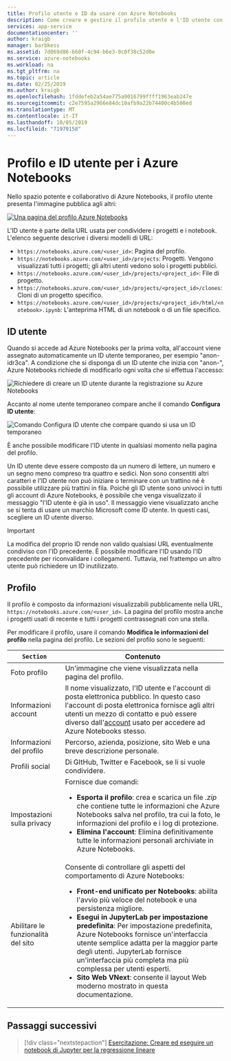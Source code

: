 ```yaml
---
title: Profilo utente e ID da usare con Azure Notebooks
description: Come creare e gestire il profilo utente e l'ID utente con Azure Notebooks.
services: app-service
documentationcenter: ''
author: kraigb
manager: barbkess
ms.assetid: 7d069d86-660f-4c94-b6e3-0c0f38c52d0e
ms.service: azure-notebooks
ms.workload: na
ms.tgt_pltfrm: na
ms.topic: article
ms.date: 02/25/2019
ms.author: kraigb
ms.openlocfilehash: 1fddefeb2a54ae775a9016799ffff1963eab247e
ms.sourcegitcommit: c2e7595a2966e84dc10afb9a22b74400c4b500ed
ms.translationtype: MT
ms.contentlocale: it-IT
ms.lasthandoff: 10/05/2019
ms.locfileid: "71970158"
---
```

# <a name="your-profile-and-user-id-for-azure-notebooks"></a>Profilo e ID utente per i Azure Notebooks

Nello spazio potente e collaborativo di Azure Notebooks, il profilo utente presenta l'immagine pubblica agli altri:

[![Una pagina del profilo Azure Notebooks](media/accounts/profile-page.png)](media/accounts/profile-page.png#lightbox)

L'ID utente è parte della URL usata per condividere i progetti e i notebook. L'elenco seguente descrive i diversi modelli di URL:

- `https://notebooks.azure.com/<user_id>`: Pagina del profilo.
- `https://notebooks.azure.com/<user_id>/projects`: Progetti. Vengono visualizzati tutti i progetti; gli altri utenti vedono solo i progetti pubblici.
- `https://notebooks.azure.com/<user_id>/projects/<project_id>`: File di progetto.
- `https://notebooks.azure.com/<user_id>/projects/<project_id>/clones`: Cloni di un progetto specifico.
- `https://notebooks.azure.com/<user_id>/projects/<project_id>/html/<notebook>.ipynb`: L'anteprima HTML di un notebook o di un file specifico.

## <a name="your-user-id"></a>ID utente

Quando si accede ad Azure Notebooks per la prima volta, all'account viene assegnato automaticamente un ID utente temporaneo, per esempio "anon-idr3ca". A condizione che si disponga di un ID utente che inizia con "anon-", Azure Notebooks richiede di modificarlo ogni volta che si effettua l'accesso:

![Richiedere di creare un ID utente durante la registrazione su Azure Notebooks](media/accounts/create-user-id.png)

Accanto al nome utente temporaneo compare anche il comando **Configura ID utente**:

![Comando Configura ID utente che compare quando si usa un ID temporaneo](media/accounts/configure-user-id-command.png)

È anche possibile modificare l'ID utente in qualsiasi momento nella pagina del profilo.

Un ID utente deve essere composto da un numero di lettere, un numero e un segno meno compreso tra quattro e sedici. Non sono consentiti altri caratteri e l'ID utente non può iniziare o terminare con un trattino né è possibile utilizzare più trattini in fila. Poiché gli ID utente sono univoci in tutti gli account di Azure Notebooks, è possibile che venga visualizzato il messaggio "l'ID utente è già in uso". Il messaggio viene visualizzato anche se si tenta di usare un marchio Microsoft come ID utente. In questi casi, scegliere un ID utente diverso.

> [!Important]
> La modifica del proprio ID rende non valido qualsiasi URL eventualmente condiviso con l'ID precedente. È possibile modificare l'ID usando l'ID precedente per riconvalidare i collegamenti. Tuttavia, nel frattempo un altro utente può richiedere un ID inutilizzato.

## <a name="your-profile"></a>Profilo

Il profilo è composto da informazioni visualizzabili pubblicamente nella URL, `https://notebooks.azure.com/<user_id>`. La pagina del profilo mostra anche i progetti usati di recente e tutti i progetti contrassegnati con una stella.

Per modificare il profilo, usare il comando **Modifica le informazioni del profilo** nella pagina del profilo. Le sezioni del profilo sono le seguenti:

| `Section` | Contenuto |
| --- | --- |
| Foto profilo | Un'immagine che viene visualizzata nella pagina del profilo. |
| Informazioni account | Il nome visualizzato, l'ID utente e l'account di posta elettronica pubblico. In questo caso l'account di posta elettronica fornisce agli altri utenti un mezzo di contatto e può essere diverso dall'[account](azure-notebooks-user-account.md) usato per accedere ad Azure Notebooks stesso. |
| Informazioni del profilo | Percorso, azienda, posizione, sito Web e una breve descrizione personale. |
| Profili social | Di GItHub, Twitter e Facebook, se li si vuole condividere. |
| Impostazioni sulla privacy | Fornisce due comandi:<ul><li>**Esporta il profilo**: crea e scarica un file *.zip* che contiene tutte le informazioni che Azure Notebooks salva nel profilo, tra cui la foto, le informazioni del profilo e i log di protezione.</li><li>**Elimina l'account**: Elimina definitivamente tutte le informazioni personali archiviate in Azure Notebooks.</li></ul> |
| Abilitare le funzionalità del sito | Consente di controllare gli aspetti del comportamento di Azure Notebooks:<ul><li>**Front-end unificato per Notebooks**: abilita l'avvio più veloce del notebook e una persistenza migliore.</li><li>**Esegui in JupyterLab per impostazione predefinita**: Per impostazione predefinita, Azure Notebooks fornisce un'interfaccia utente semplice adatta per la maggior parte degli utenti. JupyterLab fornisce un'interfaccia più completa ma più complessa per utenti esperti.</li><li>**Sito Web VNext**: consente il layout Web moderno mostrato in questa documentazione.</li></ul> |

## <a name="next-steps"></a>Passaggi successivi  

> [!div class="nextstepaction"]
> [Esercitazione: Creare ed eseguire un notebook di Jupyter per la regressione lineare](tutorial-create-run-jupyter-notebook.md)
